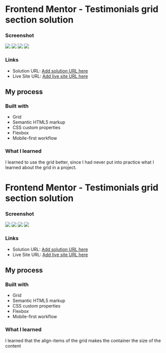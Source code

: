 # Frontend Mentor - Testimonials grid section solution

### Screenshot

![](./screenshots/desktop.jpg)
![](./screenshots/part%201.PNG)
![](./screenshots/part%202.PNG)
![](./screenshots/part%203.PNG)

### Links

- Solution URL: [Add solution URL here]()
- Live Site URL: [Add live site URL here]()

## My process


### Built with
- Grid
- Semantic HTML5 markup
- CSS custom properties
- Flexbox
- Mobile-first workflow

### What I learned


I learned to use the grid better, since I had never put into practice what I learned about the grid in a project.
# Frontend Mentor - Testimonials grid section solution

### Screenshot

![](./screenshots/desktop.PNG)
![](./screenshots/part%201.PNG)
![](./screenshots/part%202.PNG)
![](./screenshots/part%203.PNG)

### Links

- Solution URL: [Add solution URL here](https://github.com/Wellissonb/four-card-feature-section)
- Live Site URL: [Add live site URL here](https://wellissonb.github.io/four-card-feature-section/)

## My process


### Built with
- Grid
- Semantic HTML5 markup
- CSS custom properties
- Flexbox
- Mobile-first workflow

### What I learned

I learned that the align-items of the grid makes the container the size of the content
